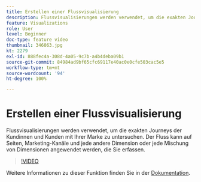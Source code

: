 ```yaml
---
title: Erstellen einer Flussvisualisierung
description: Flussvisualisierungen werden verwendet, um die exakten Journeys der Kundinnen und Kunden mit Ihrer Marke zu untersuchen. Der Fluss kann auf Seiten, Marketing-Kanäle und jede andere Dimension oder jede Mischung von Dimensionen angewendet werden, die Sie erfassen.
feature: Visualizations
role: User
level: Beginner
doc-type: feature video
thumbnail: 346063.jpg
kt: 2279
exl-id: 888fec4a-308d-4a05-9c7b-a4b4deba09b1
source-git-commit: 84984ad9bf65cfc69117e40ac0e0cfe503cac5e5
workflow-type: tm+mt
source-wordcount: '94'
ht-degree: 100%

---
```


# Erstellen einer Flussvisualisierung

Flussvisualisierungen werden verwendet, um die exakten Journeys der Kundinnen und Kunden mit Ihrer Marke zu untersuchen. Der Fluss kann auf Seiten, Marketing-Kanäle und jede andere Dimension oder jede Mischung von Dimensionen angewendet werden, die Sie erfassen.

>[!VIDEO](https://video.tv.adobe.com/v/346063/?quality=12&learn=on)

Weitere Informationen zu dieser Funktion finden Sie in der [Dokumentation](https://experienceleague.adobe.com/docs/analytics/analyze/analysis-workspace/visualizations/flow/flow.html?lang=de).
